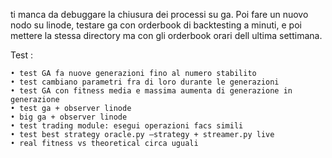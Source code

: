 ti manca da debuggare la chiusura dei processi su ga. Poi fare un nuovo nodo su linode, testare ga con orderbook di backtesting a minuti, e poi mettere la stessa directory ma con gli orderbook orari dell ultima settimana. 


Test :

    • test GA fa nuove generazioni fino al numero stabilito
    • test cambiano parametri fra di loro durante le generazioni
    • test GA con fitness media e massima aumenta di generazione in generazione
    • test ga + observer linode
    • big ga + observer linode
    • test trading module: esegui operazioni facs simili
    • test best strategy oracle.py –strategy + streamer.py live
    • real fitness vs theoretical circa uguali

